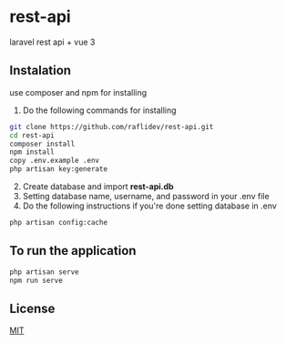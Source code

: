 # rest-api
laravel rest api + vue 3
## Instalation
use composer and npm for installing

1. Do the following commands for installing
```bash
git clone https://github.com/raflidev/rest-api.git
cd rest-api
composer install
npm install
copy .env.example .env
php artisan key:generate
```
2. Create database and import **rest-api.db**
3. Setting database name, username, and password in your .env file
4. Do the following instructions if you're done setting database in .env
```bash
php artisan config:cache
```

## To run the application
```bash
php artisan serve
npm run serve
```
  
## License
[MIT](https://choosealicense.com/licenses/mit/)
